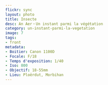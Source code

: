 ```yaml
---
flickr: sync
layout: photo
title: Insecte
desc: An Aer・Un instant parmi la végétation
category: un-instant-parmi-la-vegetation
image: 7
tags:
- front
metadata:
- Boitier: Canon 1100D
- Focale: F/18
- Temps d'exposition: 1/40
- Iso: 800
- Objectif: 18-55mm
- Lieu: Ploërdut, Morbihan
---
```

